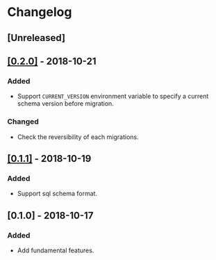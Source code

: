 # Changelog

## [Unreleased]

## [[0.2.0]](https://github.com/naoty/reversibility_checker/compare/v0.1.1...v0.2.0) - 2018-10-21
### Added
* Support `CURRENT_VERSION` environment variable to specify a current schema version before migration.

### Changed
* Check the reversibility of each migrations.

## [[0.1.1]](https://github.com/naoty/reversibility_checker/compare/v0.1.0...v0.1.1) - 2018-10-19
### Added
* Support sql schema format.

## [0.1.0] - 2018-10-17
### Added
* Add fundamental features.
